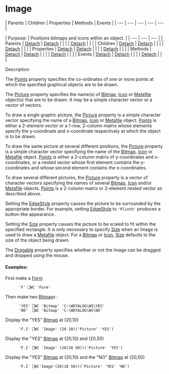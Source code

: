 




<h1 class="heading"><span class="name">Image</span></h1>
| Parents | Children | Properties | Methods | Events |
| --- | --- | --- | --- | ---  |

| Purpose: | Positions bitmaps and icons within an object. |
| --- | --- | ---  |
| Parents | [Detach](../a-z/detach.md) | [Detach](../a-z/detach.md) |  |  |
| [Detach](../a-z/detach.md) |  |  |
| Children | [Detach](../a-z/detach.md) | [Detach](../a-z/detach.md) |  |  |
| [Detach](../a-z/detach.md) |  |  |
| Properties | [Detach](../a-z/detach.md) | [Detach](../a-z/detach.md) |  |  |
| [Detach](../a-z/detach.md) |  |  |
| Methods | [Detach](../a-z/detach.md) | [Detach](../a-z/detach.md) |  |  |
| [Detach](../a-z/detach.md) |  |  |
| Events | [Detach](../a-z/detach.md) | [Detach](../a-z/detach.md) |  |  |
| [Detach](../a-z/detach.md) |  |  |


Description


The [Points](../a-z/points.md) property specifies the co-ordinates of one or more points at which the specified graphical objects are to be drawn.



The [Picture](../a-z/picture.md) property specifies the name(s) of [Bitmap](../a-z/bitmap.md), [Icon](../a-z/icon.md) or [Metafile](../a-z/metafile.md) object(s) that are to be drawn. It may be a simple character vector or a vector of vectors.


To draw a single graphic picture, the [Picture](../a-z/picture.md) property is a simple character vector specifying the name of a [Bitmap](../a-z/bitmap.md), [Icon](../a-z/icon.md) or [Metafile](../a-z/metafile.md) object. [Points](../a-z/points.md) is either a 2-element vector or a 1-row, 2-column matrix whose elements specify the y-coordinate and x-coordinate respectively at which the object is to be drawn.


To draw the same picture at several different positions, the [Picture](../a-z/picture.md) property is a simple character vector specifying the name of the [Bitmap](../a-z/bitmap.md), [Icon](../a-z/icon.md) or [Metafile](../a-z/metafile.md) object. [Points](../a-z/points.md) is either a 2-column matrix of y-coordinates and x-coordinates, or a nested vector whose first element contains the y-coordinates and whose second element contains the x-coordinates.


To draw several different pictures, the [Picture](../a-z/picture.md) property is a vector of character vectors specifying the names of several [Bitmap](../a-z/bitmap.md), [Icon](../a-z/icon.md) and/or [Metafile](../a-z/metafile.md) objects. [Points](../a-z/points.md) is a 2-column matrix or 2-element nested vector as described above.


Setting the [EdgeStyle](../a-z/edgestyle.md) property causes the picture to be surrounded by the appropriate border. For example, setting [EdgeStyle](../a-z/edgestyle.md) to `'Plinth'` produces a button-like appearance.


Setting the [Size](../a-z/size.md) property causes the picture to be scaled to fit within the specified rectangle. It is only necessary to specify [Size](../a-z/size.md) when an Image is used to draw a [Metafile](../a-z/metafile.md) object. For a [Bitmap](../a-z/bitmap.md) or [Icon](../a-z/icon.md), [Size](../a-z/size.md) defaults to the size of the object being drawn.


The [Dragable](../a-z/dragable.md) property specifies whether or not the Image can be dragged and dropped using the mouse.

#### Examples:


First make a [Form](../a-z/form.md)
```apl
      'F' ⎕WC 'Form'
```


Then make two [Bitmap](../a-z/bitmap.md)s :
```apl
      'YES' ⎕WC 'Bitmap' 'C:\WDYALOG\WS\YES'
      'NO'  ⎕WC 'Bitmap' 'C:\WDYALOG\WS\NO'
```


Display the "YES" [Bitmap](../a-z/bitmap.md) at (20,10)
```apl
      'F.I' ⎕WC 'Image' (20 10)('Picture' 'YES')
```


Display the "YES" [Bitmap](../a-z/bitmap.md) at (20,10) and (20,50)
```apl
      'F.I' ⎕WC 'Image' (20(10 50))('Picture' 'YES')
```


Display the "YES" [Bitmap](../a-z/bitmap.md) at (20,10) and the "NO" [Bitmap](../a-z/bitmap.md) at (20,50)
```apl
      'F.I' ⎕WC'Image'(20(10 50))('Picture' 'YES' 'NO')
```


